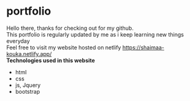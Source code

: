 # portfolio
Hello there, thanks for checking out for my github.<br>
This portfolio is regularly updated by me as i keep learning new things everyday<br>
Feel free to visit my website hosted on netlify https://shaimaa-kouka.netlify.app/<br>
**Technologies used in this website**
* html 
* css
* js, Jquery
* bootstrap 
